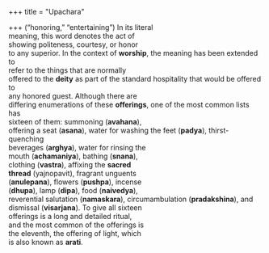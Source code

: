 +++
title = "Upachara"

+++
(“honoring,” “entertaining”) In its literal  
meaning, this word denotes the act of  
showing politeness, courtesy, or honor  
to any superior. In the context of **worship**, the meaning has been extended to  
refer to the things that are normally  
offered to the **deity** as part of the standard hospitality that would be offered to  
any honored guest. Although there are  
differing enumerations of these **offerings**, one of the most common lists has  
sixteen of them: summoning (**avahana**),  
offering a seat (**asana**), water for washing the feet (**padya**), thirst-quenching  
beverages (**arghya**), water for rinsing the  
mouth (**achamaniya**), bathing (**snana**),  
clothing (**vastra**), affixing the **sacred**  
**thread** (yajnopavit), fragrant unguents  
(**anulepana**), flowers (**pushpa**), incense  
(**dhupa**), lamp (**dipa**), food (**naivedya**),  
reverential salutation (**namaskara**), circumambulation (**pradakshina**), and  
dismissal (**visarjana**). To give all sixteen  
offerings is a long and detailed ritual,  
and the most common of the offerings is  
the eleventh, the offering of light, which  
is also known as **arati**.